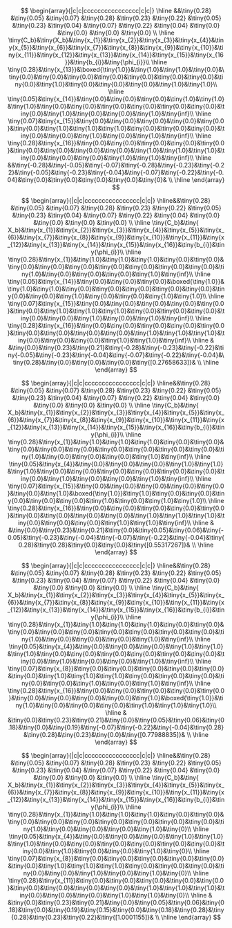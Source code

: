 $$  
\begin{array}{|c|c|cccccccccccccccc|c|c|}  
\hline  
&&\tiny{0.28} &\tiny{0.05} &\tiny{0.07} &\tiny{0.28} &\tiny{0.23} &\tiny{0.22} &\tiny{0.05} &\tiny{0.23} &\tiny{0.04} &\tiny{0.07} &\tiny{0.22} &\tiny{0.04} &\tiny{0.0} &\tiny{0.0} &\tiny{0.0} &\tiny{0.0} \\  
\hline   
\tiny{C_b}&\tiny{X_b}&\tiny{x_{1}}&\tiny{x_{2}}&\tiny{x_{3}}&\tiny{x_{4}}&\tiny{x_{5}}&\tiny{x_{6}}&\tiny{x_{7}}&\tiny{x_{8}}&\tiny{x_{9}}&\tiny{x_{10}}&\tiny{x_{11}}&\tiny{x_{12}}&\tiny{x_{13}}&\tiny{x_{14}}&\tiny{x_{15}}&\tiny{x_{16}}&\tiny{b_{i}}&\tiny{\phi_{i}}\\   
\hline   
\tiny{0.28}&\tiny{x_{13}}&\boxed{\tiny{1.0}}&\tiny{1.0}&\tiny{1.0}&\tiny{0.0}&\tiny{0.0}&\tiny{0.0}&\tiny{0.0}&\tiny{0.0}&\tiny{0.0}&\tiny{0.0}&\tiny{0.0}&\tiny{0.0}&\tiny{1.0}&\tiny{0.0}&\tiny{0.0}&\tiny{0.0}&\tiny{1.0}&\tiny{1.0}\\   
\hline  
\tiny{0.05}&\tiny{x_{14}}&\tiny{0.0}&\tiny{0.0}&\tiny{0.0}&\tiny{1.0}&\tiny{1.0}&\tiny{1.0}&\tiny{0.0}&\tiny{0.0}&\tiny{0.0}&\tiny{0.0}&\tiny{0.0}&\tiny{0.0}&\tiny{0.0}&\tiny{1.0}&\tiny{0.0}&\tiny{0.0}&\tiny{1.0}&\tiny{inf}\\   
\hline  
\tiny{0.07}&\tiny{x_{15}}&\tiny{0.0}&\tiny{0.0}&\tiny{0.0}&\tiny{0.0}&\tiny{0.0}&\tiny{0.0}&\tiny{1.0}&\tiny{1.0}&\tiny{1.0}&\tiny{0.0}&\tiny{0.0}&\tiny{0.0}&\tiny{0.0}&\tiny{0.0}&\tiny{1.0}&\tiny{0.0}&\tiny{1.0}&\tiny{inf}\\   
\hline  
\tiny{0.28}&\tiny{x_{16}}&\tiny{0.0}&\tiny{0.0}&\tiny{0.0}&\tiny{0.0}&\tiny{0.0}&\tiny{0.0}&\tiny{0.0}&\tiny{0.0}&\tiny{0.0}&\tiny{1.0}&\tiny{1.0}&\tiny{1.0}&\tiny{0.0}&\tiny{0.0}&\tiny{0.0}&\tiny{1.0}&\tiny{1.0}&\tiny{inf}\\   
\hline  
&&\tiny{-0.28}&\tiny{-0.05}&\tiny{-0.07}&\tiny{-0.28}&\tiny{-0.23}&\tiny{-0.22}&\tiny{-0.05}&\tiny{-0.23}&\tiny{-0.04}&\tiny{-0.07}&\tiny{-0.22}&\tiny{-0.04}&\tiny{0.0}&\tiny{0.0}&\tiny{0.0}&\tiny{0.0}&\tiny{0}& \\   
\hline  
\end{array}  
$$  
  
$$  
\begin{array}{|c|c|cccccccccccccccc|c|c|}
\hline&&\tiny{0.28} &\tiny{0.05} &\tiny{0.07} &\tiny{0.28} &\tiny{0.23} &\tiny{0.22} &\tiny{0.05} &\tiny{0.23} &\tiny{0.04} &\tiny{0.07} &\tiny{0.22} &\tiny{0.04} &\tiny{0.0} &\tiny{0.0} &\tiny{0.0} &\tiny{0.0} \\  
\hline   
\tiny{C_b}&\tiny{ X_b}&\tiny{x_{1}}&\tiny{x_{2}}&\tiny{x_{3}}&\tiny{x_{4}}&\tiny{x_{5}}&\tiny{x_{6}}&\tiny{x_{7}}&\tiny{x_{8}}&\tiny{x_{9}}&\tiny{x_{10}}&\tiny{x_{11}}&\tiny{x_{12}}&\tiny{x_{13}}&\tiny{x_{14}}&\tiny{x_{15}}&\tiny{x_{16}}&\tiny{b_{i}}&\tiny{\phi_{i}}\\   
\hline   
\tiny{0.28}&\tiny{x_{1}}&\tiny{1.0}&\tiny{1.0}&\tiny{1.0}&\tiny{0.0}&\tiny{0.0}&\tiny{0.0}&\tiny{0.0}&\tiny{0.0}&\tiny{0.0}&\tiny{0.0}&\tiny{0.0}&\tiny{0.0}&\tiny{1.0}&\tiny{0.0}&\tiny{0.0}&\tiny{0.0}&\tiny{1.0}&\tiny{inf}\\   
\hline  
\tiny{0.05}&\tiny{x_{14}}&\tiny{0.0}&\tiny{0.0}&\tiny{0.0}&\boxed{\tiny{1.0}}&\tiny{1.0}&\tiny{1.0}&\tiny{0.0}&\tiny{0.0}&\tiny{0.0}&\tiny{0.0}&\tiny{0.0}&\tiny{0.0}&\tiny{0.0}&\tiny{1.0}&\tiny{0.0}&\tiny{0.0}&\tiny{1.0}&\tiny{1.0}\\   
\hline  
\tiny{0.07}&\tiny{x_{15}}&\tiny{0.0}&\tiny{0.0}&\tiny{0.0}&\tiny{0.0}&\tiny{0.0}&\tiny{0.0}&\tiny{1.0}&\tiny{1.0}&\tiny{1.0}&\tiny{0.0}&\tiny{0.0}&\tiny{0.0}&\tiny{0.0}&\tiny{0.0}&\tiny{1.0}&\tiny{0.0}&\tiny{1.0}&\tiny{inf}\\   
\hline  
\tiny{0.28}&\tiny{x_{16}}&\tiny{0.0}&\tiny{0.0}&\tiny{0.0}&\tiny{0.0}&\tiny{0.0}&\tiny{0.0}&\tiny{0.0}&\tiny{0.0}&\tiny{0.0}&\tiny{1.0}&\tiny{1.0}&\tiny{1.0}&\tiny{0.0}&\tiny{0.0}&\tiny{0.0}&\tiny{1.0}&\tiny{1.0}&\tiny{inf}\\   
\hline  
& &\tiny{0.0}&\tiny{0.23}&\tiny{0.21}&\tiny{-0.28}&\tiny{-0.23}&\tiny{-0.22}&\tiny{-0.05}&\tiny{-0.23}&\tiny{-0.04}&\tiny{-0.07}&\tiny{-0.22}&\tiny{-0.04}&\tiny{0.28}&\tiny{0.0}&\tiny{0.0}&\tiny{0.0}&\tiny{[0.27658633]}& \\   
\hline  
\end{array}
$$  
  
$$  
\begin{array}{|c|c|cccccccccccccccc|c|c|}
\hline&&\tiny{0.28} &\tiny{0.05} &\tiny{0.07} &\tiny{0.28} &\tiny{0.23} &\tiny{0.22} &\tiny{0.05} &\tiny{0.23} &\tiny{0.04} &\tiny{0.07} &\tiny{0.22} &\tiny{0.04} &\tiny{0.0} &\tiny{0.0} &\tiny{0.0} &\tiny{0.0} \\  
\hline   
\tiny{C_b}&\tiny{ X_b}&\tiny{x_{1}}&\tiny{x_{2}}&\tiny{x_{3}}&\tiny{x_{4}}&\tiny{x_{5}}&\tiny{x_{6}}&\tiny{x_{7}}&\tiny{x_{8}}&\tiny{x_{9}}&\tiny{x_{10}}&\tiny{x_{11}}&\tiny{x_{12}}&\tiny{x_{13}}&\tiny{x_{14}}&\tiny{x_{15}}&\tiny{x_{16}}&\tiny{b_{i}}&\tiny{\phi_{i}}\\   
\hline   
\tiny{0.28}&\tiny{x_{1}}&\tiny{1.0}&\tiny{1.0}&\tiny{1.0}&\tiny{0.0}&\tiny{0.0}&\tiny{0.0}&\tiny{0.0}&\tiny{0.0}&\tiny{0.0}&\tiny{0.0}&\tiny{0.0}&\tiny{0.0}&\tiny{1.0}&\tiny{0.0}&\tiny{0.0}&\tiny{0.0}&\tiny{1.0}&\tiny{inf}\\   
\hline  
\tiny{0.05}&\tiny{x_{4}}&\tiny{0.0}&\tiny{0.0}&\tiny{0.0}&\tiny{1.0}&\tiny{1.0}&\tiny{1.0}&\tiny{0.0}&\tiny{0.0}&\tiny{0.0}&\tiny{0.0}&\tiny{0.0}&\tiny{0.0}&\tiny{0.0}&\tiny{1.0}&\tiny{0.0}&\tiny{0.0}&\tiny{1.0}&\tiny{inf}\\   
\hline  
\tiny{0.07}&\tiny{x_{15}}&\tiny{0.0}&\tiny{0.0}&\tiny{0.0}&\tiny{0.0}&\tiny{0.0}&\tiny{0.0}&\tiny{1.0}&\boxed{\tiny{1.0}}&\tiny{1.0}&\tiny{0.0}&\tiny{0.0}&\tiny{0.0}&\tiny{0.0}&\tiny{0.0}&\tiny{1.0}&\tiny{0.0}&\tiny{1.0}&\tiny{1.0}\\   
\hline  
\tiny{0.28}&\tiny{x_{16}}&\tiny{0.0}&\tiny{0.0}&\tiny{0.0}&\tiny{0.0}&\tiny{0.0}&\tiny{0.0}&\tiny{0.0}&\tiny{0.0}&\tiny{0.0}&\tiny{1.0}&\tiny{1.0}&\tiny{1.0}&\tiny{0.0}&\tiny{0.0}&\tiny{0.0}&\tiny{1.0}&\tiny{1.0}&\tiny{inf}\\   
\hline  
& &\tiny{0.0}&\tiny{0.23}&\tiny{0.21}&\tiny{0.0}&\tiny{0.05}&\tiny{0.06}&\tiny{-0.05}&\tiny{-0.23}&\tiny{-0.04}&\tiny{-0.07}&\tiny{-0.22}&\tiny{-0.04}&\tiny{0.28}&\tiny{0.28}&\tiny{0.0}&\tiny{0.0}&\tiny{[0.55317267]}& \\   
\hline  
\end{array}
$$  
  
$$  
\begin{array}{|c|c|cccccccccccccccc|c|c|}
\hline&&\tiny{0.28} &\tiny{0.05} &\tiny{0.07} &\tiny{0.28} &\tiny{0.23} &\tiny{0.22} &\tiny{0.05} &\tiny{0.23} &\tiny{0.04} &\tiny{0.07} &\tiny{0.22} &\tiny{0.04} &\tiny{0.0} &\tiny{0.0} &\tiny{0.0} &\tiny{0.0} \\  
\hline   
\tiny{C_b}&\tiny{ X_b}&\tiny{x_{1}}&\tiny{x_{2}}&\tiny{x_{3}}&\tiny{x_{4}}&\tiny{x_{5}}&\tiny{x_{6}}&\tiny{x_{7}}&\tiny{x_{8}}&\tiny{x_{9}}&\tiny{x_{10}}&\tiny{x_{11}}&\tiny{x_{12}}&\tiny{x_{13}}&\tiny{x_{14}}&\tiny{x_{15}}&\tiny{x_{16}}&\tiny{b_{i}}&\tiny{\phi_{i}}\\   
\hline   
\tiny{0.28}&\tiny{x_{1}}&\tiny{1.0}&\tiny{1.0}&\tiny{1.0}&\tiny{0.0}&\tiny{0.0}&\tiny{0.0}&\tiny{0.0}&\tiny{0.0}&\tiny{0.0}&\tiny{0.0}&\tiny{0.0}&\tiny{0.0}&\tiny{1.0}&\tiny{0.0}&\tiny{0.0}&\tiny{0.0}&\tiny{1.0}&\tiny{inf}\\   
\hline  
\tiny{0.05}&\tiny{x_{4}}&\tiny{0.0}&\tiny{0.0}&\tiny{0.0}&\tiny{1.0}&\tiny{1.0}&\tiny{1.0}&\tiny{0.0}&\tiny{0.0}&\tiny{0.0}&\tiny{0.0}&\tiny{0.0}&\tiny{0.0}&\tiny{0.0}&\tiny{1.0}&\tiny{0.0}&\tiny{0.0}&\tiny{1.0}&\tiny{inf}\\   
\hline  
\tiny{0.07}&\tiny{x_{8}}&\tiny{0.0}&\tiny{0.0}&\tiny{0.0}&\tiny{0.0}&\tiny{0.0}&\tiny{0.0}&\tiny{1.0}&\tiny{1.0}&\tiny{1.0}&\tiny{0.0}&\tiny{0.0}&\tiny{0.0}&\tiny{0.0}&\tiny{0.0}&\tiny{1.0}&\tiny{0.0}&\tiny{1.0}&\tiny{inf}\\   
\hline  
\tiny{0.28}&\tiny{x_{16}}&\tiny{0.0}&\tiny{0.0}&\tiny{0.0}&\tiny{0.0}&\tiny{0.0}&\tiny{0.0}&\tiny{0.0}&\tiny{0.0}&\tiny{0.0}&\tiny{1.0}&\boxed{\tiny{1.0}}&\tiny{1.0}&\tiny{0.0}&\tiny{0.0}&\tiny{0.0}&\tiny{1.0}&\tiny{1.0}&\tiny{1.0}\\   
\hline  
& &\tiny{0.0}&\tiny{0.23}&\tiny{0.21}&\tiny{0.0}&\tiny{0.05}&\tiny{0.06}&\tiny{0.18}&\tiny{0.0}&\tiny{0.19}&\tiny{-0.07}&\tiny{-0.22}&\tiny{-0.04}&\tiny{0.28}&\tiny{0.28}&\tiny{0.23}&\tiny{0.0}&\tiny{[0.77988835]}& \\   
\hline  
\end{array}
$$  
  
$$  
\begin{array}{|c|c|cccccccccccccccc|c|c|}
\hline&&\tiny{0.28} &\tiny{0.05} &\tiny{0.07} &\tiny{0.28} &\tiny{0.23} &\tiny{0.22} &\tiny{0.05} &\tiny{0.23} &\tiny{0.04} &\tiny{0.07} &\tiny{0.22} &\tiny{0.04} &\tiny{0.0} &\tiny{0.0} &\tiny{0.0} &\tiny{0.0} \\  
\hline   
\tiny{C_b}&\tiny{ X_b}&\tiny{x_{1}}&\tiny{x_{2}}&\tiny{x_{3}}&\tiny{x_{4}}&\tiny{x_{5}}&\tiny{x_{6}}&\tiny{x_{7}}&\tiny{x_{8}}&\tiny{x_{9}}&\tiny{x_{10}}&\tiny{x_{11}}&\tiny{x_{12}}&\tiny{x_{13}}&\tiny{x_{14}}&\tiny{x_{15}}&\tiny{x_{16}}&\tiny{b_{i}}&\tiny{\phi_{i}}\\   
\hline   
\tiny{0.28}&\tiny{x_{1}}&\tiny{1.0}&\tiny{1.0}&\tiny{1.0}&\tiny{0.0}&\tiny{0.0}&\tiny{0.0}&\tiny{0.0}&\tiny{0.0}&\tiny{0.0}&\tiny{0.0}&\tiny{0.0}&\tiny{0.0}&\tiny{1.0}&\tiny{0.0}&\tiny{0.0}&\tiny{0.0}&\tiny{1.0}&\tiny{0}\\   
\hline  
\tiny{0.05}&\tiny{x_{4}}&\tiny{0.0}&\tiny{0.0}&\tiny{0.0}&\tiny{1.0}&\tiny{1.0}&\tiny{1.0}&\tiny{0.0}&\tiny{0.0}&\tiny{0.0}&\tiny{0.0}&\tiny{0.0}&\tiny{0.0}&\tiny{0.0}&\tiny{1.0}&\tiny{0.0}&\tiny{0.0}&\tiny{1.0}&\tiny{0}\\   
\hline  
\tiny{0.07}&\tiny{x_{8}}&\tiny{0.0}&\tiny{0.0}&\tiny{0.0}&\tiny{0.0}&\tiny{0.0}&\tiny{0.0}&\tiny{1.0}&\tiny{1.0}&\tiny{1.0}&\tiny{0.0}&\tiny{0.0}&\tiny{0.0}&\tiny{0.0}&\tiny{0.0}&\tiny{1.0}&\tiny{0.0}&\tiny{1.0}&\tiny{0}\\   
\hline  
\tiny{0.28}&\tiny{x_{11}}&\tiny{0.0}&\tiny{0.0}&\tiny{0.0}&\tiny{0.0}&\tiny{0.0}&\tiny{0.0}&\tiny{0.0}&\tiny{0.0}&\tiny{0.0}&\tiny{1.0}&\tiny{1.0}&\tiny{1.0}&\tiny{0.0}&\tiny{0.0}&\tiny{0.0}&\tiny{1.0}&\tiny{1.0}&\tiny{0}\\   
\hline  
& &\tiny{0.0}&\tiny{0.23}&\tiny{0.21}&\tiny{0.0}&\tiny{0.05}&\tiny{0.06}&\tiny{0.18}&\tiny{0.0}&\tiny{0.19}&\tiny{0.15}&\tiny{0.0}&\tiny{0.18}&\tiny{0.28}&\tiny{0.28}&\tiny{0.23}&\tiny{0.22}&\tiny{[1.0001155]}& \\   
\hline  
\end{array}
$$  
  
